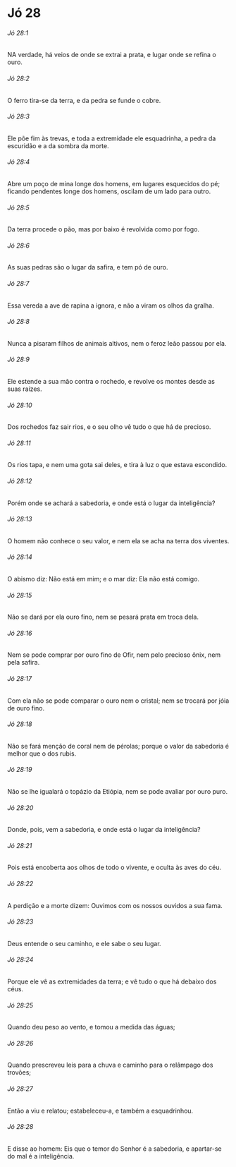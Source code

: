 # Jó 28

###### Jó 28:1

NA verdade, há veios de onde se extrai a prata, e lugar onde se refina o ouro.

###### Jó 28:2

O ferro tira-se da terra, e da pedra se funde o cobre.

###### Jó 28:3

Ele põe fim às trevas, e toda a extremidade ele esquadrinha, a pedra da escuridão e a da sombra da morte.

###### Jó 28:4

Abre um poço de mina longe dos homens, em lugares esquecidos do pé; ficando pendentes longe dos homens, oscilam de um lado para outro.

###### Jó 28:5

Da terra procede o pão, mas por baixo é revolvida como por fogo.

###### Jó 28:6

As suas pedras são o lugar da safira, e tem pó de ouro.

###### Jó 28:7

Essa vereda a ave de rapina a ignora, e não a viram os olhos da gralha.

###### Jó 28:8

Nunca a pisaram filhos de animais altivos, nem o feroz leão passou por ela.

###### Jó 28:9

Ele estende a sua mão contra o rochedo, e revolve os montes desde as suas raízes.

###### Jó 28:10

Dos rochedos faz sair rios, e o seu olho vê tudo o que há de precioso.

###### Jó 28:11

Os rios tapa, e nem uma gota sai deles, e tira à luz o que estava escondido.

###### Jó 28:12

Porém onde se achará a sabedoria, e onde está o lugar da inteligência?

###### Jó 28:13

O homem não conhece o seu valor, e nem ela se acha na terra dos viventes.

###### Jó 28:14

O abismo diz: Não está em mim; e o mar diz: Ela não está comigo.

###### Jó 28:15

Não se dará por ela ouro fino, nem se pesará prata em troca dela.

###### Jó 28:16

Nem se pode comprar por ouro fino de Ofir, nem pelo precioso ônix, nem pela safira.

###### Jó 28:17

Com ela não se pode comparar o ouro nem o cristal; nem se trocará por jóia de ouro fino.

###### Jó 28:18

Não se fará menção de coral nem de pérolas; porque o valor da sabedoria é melhor que o dos rubis.

###### Jó 28:19

Não se lhe igualará o topázio da Etiópia, nem se pode avaliar por ouro puro.

###### Jó 28:20

Donde, pois, vem a sabedoria, e onde está o lugar da inteligência?

###### Jó 28:21

Pois está encoberta aos olhos de todo o vivente, e oculta às aves do céu.

###### Jó 28:22

A perdição e a morte dizem: Ouvimos com os nossos ouvidos a sua fama.

###### Jó 28:23

Deus entende o seu caminho, e ele sabe o seu lugar.

###### Jó 28:24

Porque ele vê as extremidades da terra; e vê tudo o que há debaixo dos céus.

###### Jó 28:25

Quando deu peso ao vento, e tomou a medida das águas;

###### Jó 28:26

Quando prescreveu leis para a chuva e caminho para o relâmpago dos trovões;

###### Jó 28:27

Então a viu e relatou; estabeleceu-a, e também a esquadrinhou.

###### Jó 28:28

E disse ao homem: Eis que o temor do Senhor é a sabedoria, e apartar-se do mal é a inteligência.

